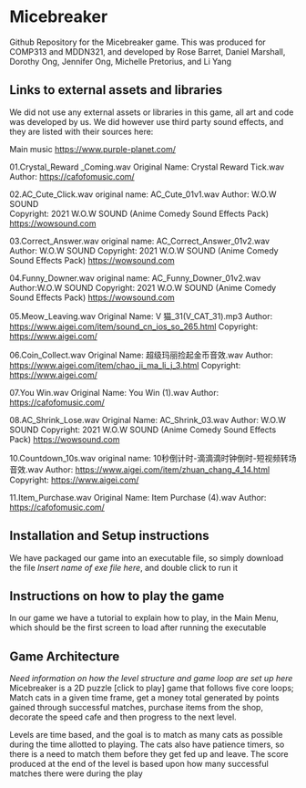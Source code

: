 # Micebreaker
Github Repository for the Micebreaker game. This was produced for COMP313 and MDDN321, and developed by Rose Barret, Daniel Marshall, Dorothy Ong, Jennifer Ong, Michelle Pretorius, and Li Yang

## Links to external assets and libraries
We did not use any external assets or libraries in this game, all art and code was developed by us. We did however use third party sound effects, and they are listed with their sources here:

Main music
https://www.purple-planet.com/


01.Crystal_Reward _Coming.wav
Original Name: Crystal Reward Tick.wav
Author: https://cafofomusic.com/

02.AC_Cute_Click.wav
original name: AC_Cute_01v1.wav
Author: W.O.W SOUND  
Copyright: 2021 W.O.W SOUND (Anime Comedy Sound Effects Pack) https://wowsound.com

03.Correct_Answer.wav
original name: AC_Correct_Answer_01v2.wav
Author: W.O.W SOUND
Copyright: 2021 W.O.W SOUND (Anime Comedy Sound Effects Pack) https://wowsound.com

04.Funny_Downer.wav
original name: AC_Funny_Downer_01v2.wav
Author:W.O.W SOUND
Copyright:  2021 W.O.W SOUND (Anime Comedy Sound Effects Pack) https://wowsound.com

05.Meow_Leaving.wav
Original Name: V 猫_31(V_CAT_31).mp3
Author: https://www.aigei.com/item/sound_cn_ios_so_265.html
Copyright: https://www.aigei.com/

06.Coin_Collect.wav
Original Name: 超级玛丽捡起金币音效.wav
Author: https://www.aigei.com/item/chao_ji_ma_li_j_3.html
Copyright: https://www.aigei.com/

07.You Win.wav
Original Name: You Win (1).wav
Author: https://cafofomusic.com/

08.AC_Shrink_Lose.wav
Original Name: AC_Shrink_03.wav
Author: W.O.W SOUND
Copyright: 2021 W.O.W SOUND (Anime Comedy Sound Effects Pack) https://wowsound.com

10.Countdown_10s.wav
original name: 10秒倒计时-滴滴滴时钟倒时-短视频转场音效.wav
Author: https://www.aigei.com/item/zhuan_chang_4_14.html
Copyright: https://www.aigei.com/

11.Item_Purchase.wav
Original Name: Item Purchase (4).wav
Author: https://cafofomusic.com/


## Installation and Setup instructions
We have packaged our game into an executable file, so simply download the file *Insert name of exe file here*, and double click to run it

## Instructions on how to play the game
In our game we have a tutorial to explain how to play, in the Main Menu, which should be the first screen to load after running the executable

## Game Architecture
*Need information on how the level structure and game loop are set up here*
Micebreaker is a 2D puzzle [click to play] game that follows five core loops; Match cats in a given time frame, get a money total generated by points gained through successful matches, purchase items from the shop, decorate the speed cafe and then progress to the next level. 

Levels are time based, and the goal is to match as many cats as possible during the time allotted to playing. The cats also have patience timers, so there is a need to match them before they get fed up and leave. The score produced at the end of the level is based upon how many successful matches there were during the play

